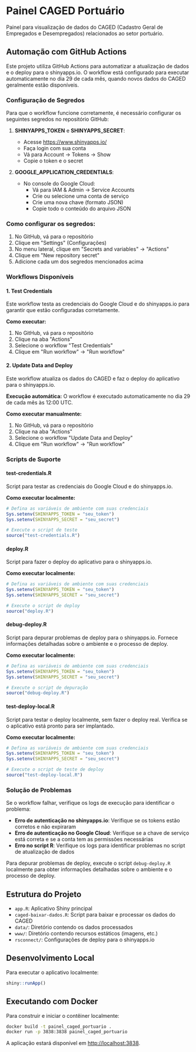 # Painel CAGED Portuário

Painel para visualização de dados do CAGED (Cadastro Geral de Empregados e Desempregados) relacionados ao setor portuário.

## Automação com GitHub Actions

Este projeto utiliza GitHub Actions para automatizar a atualização de dados e o deploy para o shinyapps.io. O workflow está configurado para executar automaticamente no dia 29 de cada mês, quando novos dados do CAGED geralmente estão disponíveis.

### Configuração de Segredos

Para que o workflow funcione corretamente, é necessário configurar os seguintes segredos no repositório GitHub:

1. **SHINYAPPS_TOKEN** e **SHINYAPPS_SECRET**:
   - Acesse https://www.shinyapps.io/
   - Faça login com sua conta
   - Vá para Account → Tokens → Show
   - Copie o token e o secret

2. **GOOGLE_APPLICATION_CREDENTIALS**:
   - No console do Google Cloud:
     - Vá para IAM & Admin → Service Accounts
     - Crie ou selecione uma conta de serviço
     - Crie uma nova chave (formato JSON)
     - Copie todo o conteúdo do arquivo JSON

### Como configurar os segredos:

1. No GitHub, vá para o repositório
2. Clique em "Settings" (Configurações)
3. No menu lateral, clique em "Secrets and variables" → "Actions"
4. Clique em "New repository secret"
5. Adicione cada um dos segredos mencionados acima

### Workflows Disponíveis

#### 1. Test Credentials

Este workflow testa as credenciais do Google Cloud e do shinyapps.io para garantir que estão configuradas corretamente.

**Como executar:**
1. No GitHub, vá para o repositório
2. Clique na aba "Actions"
3. Selecione o workflow "Test Credentials"
4. Clique em "Run workflow" → "Run workflow"

#### 2. Update Data and Deploy

Este workflow atualiza os dados do CAGED e faz o deploy do aplicativo para o shinyapps.io.

**Execução automática:** O workflow é executado automaticamente no dia 29 de cada mês às 12:00 UTC.

**Como executar manualmente:**
1. No GitHub, vá para o repositório
2. Clique na aba "Actions"
3. Selecione o workflow "Update Data and Deploy"
4. Clique em "Run workflow" → "Run workflow"

### Scripts de Suporte

#### test-credentials.R

Script para testar as credenciais do Google Cloud e do shinyapps.io.

**Como executar localmente:**
```r
# Defina as variáveis de ambiente com suas credenciais
Sys.setenv(SHINYAPPS_TOKEN = "seu_token")
Sys.setenv(SHINYAPPS_SECRET = "seu_secret")

# Execute o script de teste
source("test-credentials.R")
```

#### deploy.R

Script para fazer o deploy do aplicativo para o shinyapps.io.

**Como executar localmente:**
```r
# Defina as variáveis de ambiente com suas credenciais
Sys.setenv(SHINYAPPS_TOKEN = "seu_token")
Sys.setenv(SHINYAPPS_SECRET = "seu_secret")

# Execute o script de deploy
source("deploy.R")
```

#### debug-deploy.R

Script para depurar problemas de deploy para o shinyapps.io. Fornece informações detalhadas sobre o ambiente e o processo de deploy.

**Como executar localmente:**
```r
# Defina as variáveis de ambiente com suas credenciais
Sys.setenv(SHINYAPPS_TOKEN = "seu_token")
Sys.setenv(SHINYAPPS_SECRET = "seu_secret")

# Execute o script de depuração
source("debug-deploy.R")
```

#### test-deploy-local.R

Script para testar o deploy localmente, sem fazer o deploy real. Verifica se o aplicativo está pronto para ser implantado.

**Como executar localmente:**
```r
# Defina as variáveis de ambiente com suas credenciais
Sys.setenv(SHINYAPPS_TOKEN = "seu_token")
Sys.setenv(SHINYAPPS_SECRET = "seu_secret")

# Execute o script de teste de deploy
source("test-deploy-local.R")
```

### Solução de Problemas

Se o workflow falhar, verifique os logs de execução para identificar o problema:

- **Erro de autenticação no shinyapps.io**: Verifique se os tokens estão corretos e não expiraram
- **Erro de autenticação no Google Cloud**: Verifique se a chave de serviço está correta e se a conta tem as permissões necessárias
- **Erro no script R**: Verifique os logs para identificar problemas no script de atualização de dados

Para depurar problemas de deploy, execute o script `debug-deploy.R` localmente para obter informações detalhadas sobre o ambiente e o processo de deploy.

## Estrutura do Projeto

- `app.R`: Aplicativo Shiny principal
- `caged-baixar-dados.R`: Script para baixar e processar os dados do CAGED
- `data/`: Diretório contendo os dados processados
- `www/`: Diretório contendo recursos estáticos (imagens, etc.)
- `rsconnect/`: Configurações de deploy para o shinyapps.io

## Desenvolvimento Local

Para executar o aplicativo localmente:

```r
shiny::runApp()
```

## Executando com Docker

Para construir e iniciar o contêiner localmente:

```bash
docker build -t painel_caged_portuario .
docker run -p 3838:3838 painel_caged_portuario
```

A aplicação estará disponível em <http://localhost:3838>.

